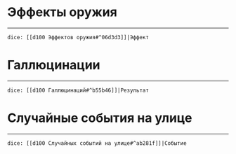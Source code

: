 
# Эффекты оружия
---
`dice: [[d100 Эффектов оружия#^06d3d3]]|Эффект`

# Галлюцинации
---
`dice: [[d100 Галлюцинаций#^b55b46]]|Результат`

# Случайные события на улице
---
`dice: [[d100 Случайных событий на улице#^ab281f]]|Событие`